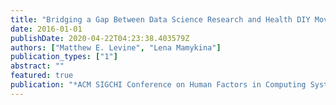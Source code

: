 ```yaml
---
title: "Bridging a Gap Between Data Science Research and Health DIY Movement"
date: 2016-01-01
publishDate: 2020-04-22T04:23:38.403579Z
authors: ["Matthew E. Levine", "Lena Mamykina"]
publication_types: ["1"]
abstract: ""
featured: true
publication: "*ACM SIGCHI Conference on Human Factors in Computing Systems, CHI 2016*"
---
```


